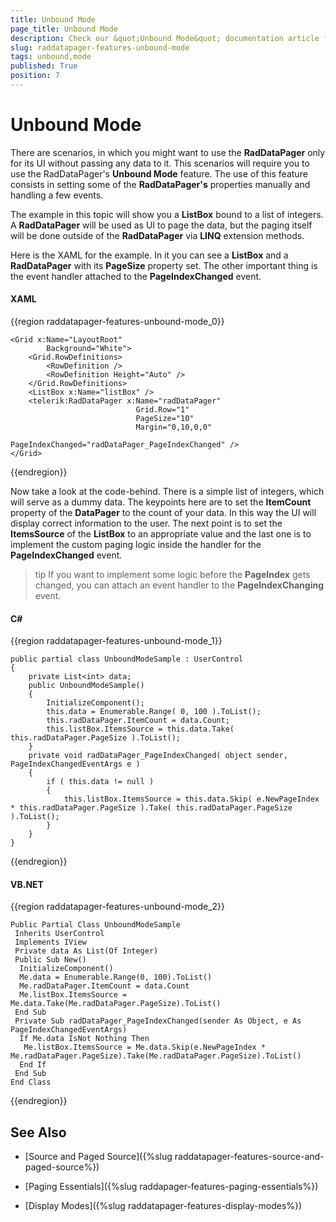 ```yaml
---
title: Unbound Mode
page_title: Unbound Mode
description: Check our &quot;Unbound Mode&quot; documentation article for the RadDataPager {{ site.framework_name }} control.
slug: raddatapager-features-unbound-mode
tags: unbound,mode
published: True
position: 7
---
```


# Unbound Mode


There are scenarios, in which you might want to use the __RadDataPager__ only for its UI without passing any data to it. This scenarios will require you to use the RadDataPager's __Unbound Mode__ feature. The use of this feature consists in setting some of the __RadDataPager's__ properties manually and handling a few events.

The example in this topic will show you a __ListBox__ bound to a list of integers. A __RadDataPager__ will be used as UI to page the data, but the paging itself will be done outside of the __RadDataPager__ via __LINQ__ extension methods.

Here is the XAML for the example. In it you can see a __ListBox__ and a __RadDataPager__ with its __PageSize__ property set. The other important thing is the event handler attached to the __PageIndexChanged__ event.

#### __XAML__
{{region raddatapager-features-unbound-mode_0}}

	<Grid x:Name="LayoutRoot"
	        Background="White">
	    <Grid.RowDefinitions>
	        <RowDefinition />
	        <RowDefinition Height="Auto" />
	    </Grid.RowDefinitions>
	    <ListBox x:Name="listBox" />
	    <telerik:RadDataPager x:Name="radDataPager"
	                            Grid.Row="1"
	                            PageSize="10"
	                            Margin="0,10,0,0"
	                            PageIndexChanged="radDataPager_PageIndexChanged" />
	</Grid>
{{endregion}}


Now take a look at the code-behind. There is a simple list of integers, which will serve as a dummy data. The keypoints here are to set the __ItemCount__ property of the __DataPager__ to the count of your data. In this way the UI will display correct information to the user. The next point is to set the __ItemsSource__ of the __ListBox__ to an appropriate value and the last one is to implement the custom paging logic inside the handler for the __PageIndexChanged__ event.

>tip If you want to implement some logic before the __PageIndex__ gets changed, you can attach an event handler to the __PageIndexChanging__ event.

#### __C#__
{{region raddatapager-features-unbound-mode_1}}

	public partial class UnboundModeSample : UserControl
	{
	    private List<int> data;
	    public UnboundModeSample()
	    {
	        InitializeComponent();
	        this.data = Enumerable.Range( 0, 100 ).ToList();
	        this.radDataPager.ItemCount = data.Count;
	        this.listBox.ItemsSource = this.data.Take( this.radDataPager.PageSize ).ToList();
	    }
	    private void radDataPager_PageIndexChanged( object sender, PageIndexChangedEventArgs e )
	    {
	        if ( this.data != null )
	        {
	            this.listBox.ItemsSource = this.data.Skip( e.NewPageIndex * this.radDataPager.PageSize ).Take( this.radDataPager.PageSize ).ToList();
	        }
	    }
	}
{{endregion}}


#### __VB.NET__
{{region raddatapager-features-unbound-mode_2}}

	Public Partial Class UnboundModeSample
	 Inherits UserControl
	 Implements IView
	 Private data As List(Of Integer)
	 Public Sub New()
	  InitializeComponent()
	  Me.data = Enumerable.Range(0, 100).ToList()
	  Me.radDataPager.ItemCount = data.Count
	  Me.listBox.ItemsSource = Me.data.Take(Me.radDataPager.PageSize).ToList()
	 End Sub
	 Private Sub radDataPager_PageIndexChanged(sender As Object, e As PageIndexChangedEventArgs)
	  If Me.data IsNot Nothing Then
	   Me.listBox.ItemsSource = Me.data.Skip(e.NewPageIndex * Me.radDataPager.PageSize).Take(Me.radDataPager.PageSize).ToList()
	  End If
	 End Sub
	End Class
{{endregion}}


## See Also

 * [Source and Paged Source]({%slug raddatapager-features-source-and-paged-source%})

 * [Paging Essentials]({%slug raddapager-features-paging-essentials%})

 * [Display Modes]({%slug raddatapager-features-display-modes%})

